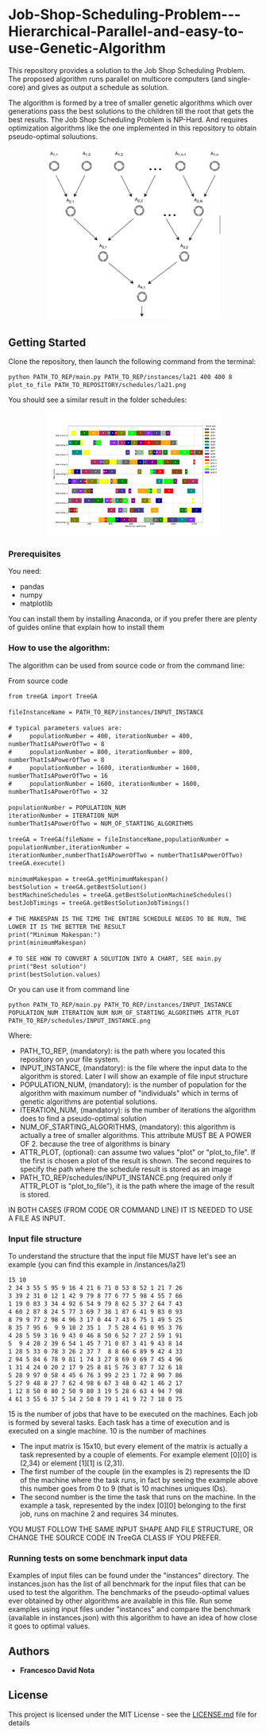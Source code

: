 # Job-Shop-Scheduling-Problem---Hierarchical-Parallel-and-easy-to-use-Genetic-Algorithm
This repository provides a solution to the Job Shop Scheduling Problem. The proposed algorithm runs parallel on multicore computers (and single-core) and gives as output a schedule as solution.

The algorithm is formed by a tree of smaller genetic algorithms which over generations pass the best solutions to the children till the root that gets the best results. The Job Shop Scheduling Problem is NP-Hard. And requires optimization algorithms like the one implemented in this repository to obtain pseudo-optimal soluutions.

<p align="center">
  <img src="https://github.com/notafrancescodavid/Job-Shop-Scheduling-Problem---Hierarchical-Parallel-and-easy-to-use-Genetic-Algorithm/blob/cc3d9dca809b5f13788536771d1c1b817bb70c13/img/tree_structure.png" width="350" title="hover text">
</p>

## Getting Started

Clone the repository, then launch the following command from the terminal:

```
python PATH_TO_REP/main.py PATH_TO_REP/instances/la21 400 400 8 plot_to_file PATH_TO_REPOSITORY/schedules/la21.png
```

You should see a similar result in the folder schedules:

<p align="center">
  <img src="https://github.com/notafrancescodavid/Job-Shop-Scheduling-Problem---Hierarchical-Parallel-and-easy-to-use-Genetic-Algorithm/blob/08df9a023174c2b93d2993f69958ed82be7fa549/schedules/la21.png" width="350" title="hover text">
</p>

### Prerequisites

You need:
- pandas
- numpy
- matplotlib

You can install them by installing Anaconda, or if you prefer there are plenty of guides online that explain how to install them

### How to use the algorithm:
The algorithm can be used from source code or from the command line:

From source code
```
from treeGA import TreeGA

fileInstanceName = PATH_TO_REP/instances/INPUT_INSTANCE

# typical parameters values are: 
#     populationNumber = 400, iterationNumber = 400, numberThatIsAPowerOfTwo = 8
#     populationNumber = 800, iterationNumber = 800, numberThatIsAPowerOfTwo = 8
#     populationNumber = 1600, iterationNumber = 1600, numberThatIsAPowerOfTwo = 16
#     populationNumber = 1600, iterationNumber = 1600, numberThatIsAPowerOfTwo = 32

populationNumber = POPULATION_NUM
iterationNumber = ITERATION_NUM
numberThatIsAPowerOfTwo = NUM_OF_STARTING_ALGORITHMS

treeGA = TreeGA(fileName = fileInstanceName,populationNumber = populationNumber,iterationNumber = iterationNumber,numberThatIsAPowerOfTwo = numberThatIsAPowerOfTwo)
treeGA.execute()

minimumMakespan = treeGA.getMinimumMakespan()
bestSolution = treeGA.getBestSolution()
bestMachineSchedules = treeGA.getBestSolutionMachineSchedules()
bestJobTimings = treeGA.getBestSolutionJobTimings()

# THE MAKESPAN IS THE TIME THE ENTIRE SCHEDULE NEEDS TO BE RUN, THE LOWER IT IS THE BETTER THE RESULT
print("Minimum Makespan:")
print(minimumMakespan)

# TO SEE HOW TO CONVERT A SOLUTION INTO A CHART, SEE main.py
print("Best solution")
print(bestSolution.values)
```

Or you can use it from command line
```
python PATH_TO_REP/main.py PATH_TO_REP/instances/INPUT_INSTANCE POPULATION_NUM ITERATION_NUM NUM_OF_STARTING_ALGORITHMS ATTR_PLOT PATH_TO_REP/schedules/INPUT_INSTANCE.png
```
Where:
- PATH_TO_REP, (mandatory): is the path where you located this repository on your file system.
- INPUT_INSTANCE, (mandatory): is the file where the input data to the algorithm is stored. Later I will show an example of file input structure
- POPULATION_NUM, (mandatory): is the number of population for the algorithm with maximum number of "individuals" which in terms of genetic algorithms are potential solutions.
- ITERATION_NUM, (mandatory): is the number of iterations the algorithm does to find a pseudo-optimal solution
- NUM_OF_STARTING_ALGORITHMS, (mandatory): this algorithm is actually a tree of smaller algorithms. This attribute MUST BE A POWER OF 2. because the tree of algorithms is binary
- ATTR_PLOT, (optional): can assume two values "plot" or "plot_to_file". If the first is chosen a plot of the result is shown. The second requires to specify the path where the schedule result is stored as an image
- PATH_TO_REP/schedules/INPUT_INSTANCE.png (required only if ATTR_PLOT is "plot_to_file"), it is the path where the image of the result is stored.

IN BOTH CASES (FROM CODE OR COMMAND LINE) IT IS NEEDED TO USE A FILE AS INPUT.

### Input file structure
To understand the structure that the input file MUST have let's see an example (you can find this example in /instances/la21)
```
15 10
2 34 3 55 5 95 9 16 4 21 6 71 0 53 8 52 1 21 7 26
3 39 2 31 0 12 1 42 9 79 8 77 6 77 5 98 4 55 7 66
1 19 0 83 3 34 4 92 6 54 9 79 8 62 5 37 2 64 7 43
4 60 2 87 8 24 5 77 3 69 7 38 1 87 6 41 9 83 0 93
8 79 9 77 2 98 4 96 3 17 0 44 7 43 6 75 1 49 5 25
8 35 7 95 6  9 9 10 2 35 1  7 5 28 4 61 0 95 3 76
4 28 5 59 3 16 9 43 0 46 8 50 6 52 7 27 2 59 1 91
5  9 4 20 2 39 6 54 1 45 7 71 0 87 3 41 9 43 8 14
1 28 5 33 0 78 3 26 2 37 7  8 8 66 6 89 9 42 4 33
2 94 5 84 6 78 9 81 1 74 3 27 8 69 0 69 7 45 4 96
1 31 4 24 0 20 2 17 9 25 8 81 5 76 3 87 7 32 6 18
5 28 9 97 0 58 4 45 6 76 3 99 2 23 1 72 8 90 7 86
5 27 9 48 8 27 7 62 4 98 6 67 3 48 0 42 1 46 2 17
1 12 8 50 0 80 2 50 9 80 3 19 5 28 6 63 4 94 7 98
4 61 3 55 6 37 5 14 2 50 8 79 1 41 9 72 7 18 0 75
```
15 is the number of jobs that have to be executed on the machines. Each job is formed by several tasks. Each task has a time of execution and is executed on a single machine.
10 is the number of machines

- The input matrix is 15x10, but every element of the matrix is actually a task represented by a couple of elements. For example element [0][0] is (2,34) or element [1][1] is (2,31).
- The first number of the couple (in the examples is 2) represents the ID of the machine where the task runs, in fact by seeing the example above this number goes from 0 to 9 (that is 10 machines uniques IDs).
- The second number is the time the task that runs on the machine. In the example a task, represented by the index [0][0] belonging to the first job, runs on machine 2 and requires 34 minutes.

YOU MUST FOLLOW THE SAME INPUT SHAPE AND FILE STRUCTURE, OR CHANGE THE SOURCE CODE IN TreeGA CLASS IF YOU PREFER.

### Running tests on some benchmark input data
Examples of input files can be found under the "instances" directory. The instances.json has the list of all benchmark for the input files that can be used to test the algorithm. The benchmarks of the pseudo-optimal values ever obtained by other algorithms are available in this file.
Run some examples using input files under "instances" and compare the benchmark (available in instances.json) with this algorithm to have an idea of how close it goes to optimal values.
 
## Authors

* **Francesco David Nota**

## License

This project is licensed under the MIT License - see the [LICENSE.md](LICENSE.md) file for details

